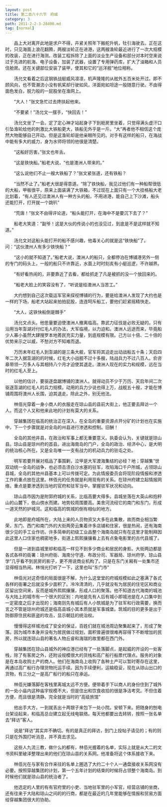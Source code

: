 ```yaml
---
layout: post
title: 第二百八十六节　府城
category: 3
path: 2011-2-2-3-28400.md
tag: [normal]
---
```


　　品上大对离开此地是求户不得，卉紧关照年下搬舵升帆，牡引海驶去。正在这时，只见海面上浪花翻腾，两艘淡轮正在进港，这两艘渔轮最近进行了一次大规模的改装，正在进行海测。改装工程拆除了上面的淡业生产设备和部分对本时空来说过于先进的航海、电子设备，加装了武器，设置了专用弹药库，扩大了油箱和人员住舱房。还在关键部位安装了装甲，使其和它的“巡洋舰”地位相称。

　　汤允文看着之后这钢铁战艇威风凛凛，机声隆隆的从舷外五百米处开过。即不顾风向，也不管潮流小没有帆桨却行驶如风，洋面宛如坦途一般随意行驶。不由得面色发白，脱力般的一屁股坐在渔网上。

　　“大人！”张文急忙过去搀扶起他来。

　　“不要紧！”汤允文一摆手，“快回去！”

　　汤允文坐了一会。定了定心神才站起身子下到舱房里坐着，只觉得满头虚汗口引坠渔轮给他的刺激比大铁船更大，铁船无外乎是一斤。“大”再者他不相信这个庞然大物能够自己开动。但是这渔轮却是他亲眼所见的。对手有这样的船只，在海战中能有多大的威力，身为水师将领的他很是清楚。

　　“这船好厉害。”张文也年舌。

　　“这是铁快船。”船老大说，“也是澳洲人带来的。”

　　“这么说他们不止一艘大铁船了？”张文紧张道，还有铁船？

　　“当然不止了。”船老大很是得意道。“除了铁快船，我见过他们有一种船帮很低的大船，甲板很平，原来上面装满了大铁箱，不过现在上面只有一个大挂格船大老比划着，“有人还见过澳洲人有一种方头的船，不用进港，能自己上下沙滩，船头还能打开，打开就一个跳叭”

　　“荒唐！”张文不由得评论道，“船头能打开，在海中不是要沉下去了？”

　　船老大笑道：“副爷！这是大伙的传说小的也没见过，到底是不是这样就不知道。”

　　汤允文对这船头能打开的船不感兴趣，他毒关心的就是这“铁快船”了。问：“这伙澳州人有多少铁快船？”

　　“这小的就不知道了。”船老大说，澳洲人的船只，全都停泊在博铺港另外一侧的专门的码头上，一般的船只不许靠近，水面上时时刻亥有小艇巡逻，不许越界。

　　”有好看热闹的，非要靠近了去看，都给抓走了凡是被抓的没一个放回来的。

　　”船老大脸上的笑容没有了，“听说是给澳洲人当苦工。”

　　大约想到自己这次载运军官来探视博铺的行为，要是给澳洲人发现了大约也是一样的下场，船老大站起来拍拍屁股，连连呵斥船工，要他们赶紧摇精快走。

　　“大人，这铁快船倒是棘手”

　　汤允文点头。他思量要迫使澳洲人撤离临高。靠武力征伐是必败无疑的。只有沿用当年澎湖对付红毛人的办法，大军临境，以力迫和。澳洲人远途而来，毕竟船少人寡小虽然大肆搜罗本地莠民充实力量，到底规模有限。己方以十倍、二十倍的优势来示之以威，不愁对方不知难而退。

　　万历末年红毛人到澎湖的是三条大舰，官军将其迫走出动战船五十条；天启四年二次入据澎湖的的时候，红毛大小战舰不过十多艘，陆战兵力不过八百人。俞咨皋带领一万多人与其相持八个月才迫使其退走。澳洲人现在的实力和规模，远在当时的红毛人至上。

　　以他的估计，要驱逐盘踞博铺的澳洲人。就得动员不少于万历、天启年间二次驱逐澎湖的红毛人的兵力规模。动用的兵力少说也得上万，战舰五十艘，才能在博铺周围将澳州人长围，迫其退走。除此之外，别无他法。

　　林佰光穿着一身小商人的衣服走在琼山县的县前大街上，他正要去拜访一个人。而这个人又和他来此地的计划有莫大的关系。

　　穿越集团在临高的统治正在深入，在全岛的重要资源点开分矿的计划也在实施中，下一个步骤就是对全岛的州县进行渗透和控制。旧酬！

　　全岛的其他井县，在政治和军事上都无重要意义。执委会认为，关键就是琼山县。琼山县是琼州府的首县。进出海南岛的门户，全岛的政治、经济中心，是大明的统治核心所在。又是全岛唯一一支有战力的机动兵力的驻屯之处。

　　明军若要开展对瓶品了事围剿，泣甲是大军渡海集结的必经？地；穿越集“世双动统一全岛的战争，也必须击溃白沙水塞的驻军，攻陷海口千户所城，占领琼山县城，全岛的其他州县基本上可以传拨可定。为此情报委员会将现阶段情报和渗透工作的重点放在这里。林佰光的任务就是利用现有的关系。在琼州府建立起情报网络，重点是要渗透到当地的官府和驻军当中。掌握驻军状况和动向。

　　琼山县市因为是附郭府城的关系，比临高要大得多。县城坐落在大英山和抱秤山的山麓下，依山傍水而建。地势较周围要高。美舍河流经它的南门和东门，形成一道天然的护城河。这和临高的筑城的倒有相似的地方。

　　此地即是府城所在，大陆上来的人员物资又大多在此集散，故而商业相当繁荣，东门、西门和南门外的大街两旁云集着许多店铺和住家，很是热闹，还有海南很少见的手工业作坊。许多简单的初级工业品整个海南岛就只有在这里才能制拜因此这里人口住家也稠密地多，街道上熙熙攘攘看上去有点象电影里的古代县城了。

　　但是一进到县城里却和临高一样见不到多少商业和居民的身影。大街两边都是各式各样的衙署：琼州府衙、海南分守道、布政分司、军器局、琼州府学、琼山县学”几乎看不到民房的影子，更不用说商业机构了。只是在东门关厢有一处集市还显得相当热闹。林悄光打听了一下，这里也叫“东门市”

　　林佰光对这奇怪的局面很是不解，为什么这堂堂的府城规模如此之塞满了各式各样的衙署之后就没多少面积了。冷冷清清的，几乎就没有为居民的住宅区和商业区留出空间来，反而是城外熙熙攘攘，形成人口的聚落。他不知道古代海南的城池与大陆上的城市有一个很大的区别：内地是先有人后有城小即城池是在人口集中到一定密度之后才出现的；海南则先有城后有人小筑城是为了驻军和行政需要，换而言之不管是琼州府城还是临高县城小其本质就是军事城堡。筑城的目的更多是出于防御原住民和匪盗的攻击，显示朝廷的统治权。

　　慢慢得这样城池成了安全的保证，百姓们就在城池周边聚集起来了，形成了聚落。因为城市本身并没有为居民做过规划，面积普遍很很难再容得下不断增加的民房，所以就连琼山县的著名人物丘睿和海瑞的故里都在西门外。

　　穿越集团在琼山县城外的神应港已经有了一处落脚点，是起威的开设的一处客栈，除了有客房之外，还附设规模很大的货栈和高广船行船票代理点。服务的对象是在本岛收购土产的商人。他们在海南岛上收购了各种土产可以暂时寄存在这里，再通过高广船行办理货物托运手续。因为手续便利，运输稳妥，现在从琼山出口的货物，有三分之一是高广船行的船只在承运。

　　林佰光嫌落脚在客栈里离城太远不方便。便带着手下以商人的身份住到了城外的一处小庙内这种庙宇规模不大，但是住出和饮食收拾的很是净洁考究。不但住着方便，而且很是清静。完全就是当时的”高级旅馆”

　　他出手大方，一到就丢出十两银子来包下一处小院。安顿下来。把随身的刨电台架设起来，和临高总台建立起无线电联络。每天他都要出去转转，按照一张名单去“拜访”客人。

　　说是“拜访”其实并不确切。有的是真正的拜访，到门上投帖子请见的；有的则只是在外围打听消息，并不真去求见。

　　这些人九流三教，做什么的都有，林佰光握着的名单，实际上就是从大二的文书资料里破泽整理出来的他们在琼山县的关系网。他准备将这个体系接收下来。

　　林佰光在与家有合作来往的名单上圈选了大约二十个人一通盘接收关系网没有必要。按照穿越集团的计划，第一个五年计划的结束的时候将占领整个海南岛。到时候他们就是琼山县的统治者了。

　　他选定的人里的有有官府里的小吏、当地驻军里的小军官，经营店铺的坐商，还有往来于大陆和琼山之间的的行商，都是在最近的几年里能够在情报和贸易方面给穿越集团很大的协助。